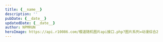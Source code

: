 ```yaml
---
title: {__name__}
description: ''
pubDate: {__date__}
updatedDate: {__date__}
author: NPMRUN
heroImage: https://api.r10086.com/樱道随机图片api接口.php?图片系列=动漫综合2
---
```

